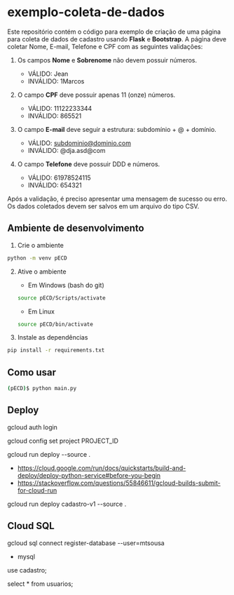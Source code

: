# exemplo-coleta-de-dados

Este repositório contém o código para exemplo de criação de uma página para coleta de dados de cadastro usando **Flask** e **Bootstrap**. A página deve coletar Nome, E-mail, Telefone e CPF com as seguintes validações:

1. Os campos **Nome** e **Sobrenome** não devem possuir números.
    - VÁLIDO: Jean
    - INVÁLIDO: 1Marcos
	
2. O campo **CPF** deve possuir apenas 11 (onze) números.
    - VÁLIDO: 11122233344
    - INVÁLIDO: 865521

3. O campo **E-mail** deve seguir a estrutura: subdomínio + @ + domínio.
    - VÁLIDO: subdominio@dominio.com
    - INVÁLIDO: @dja.asd@com

4. O campo **Telefone** deve possuir DDD e números.
    - VÁLIDO: 61978524115
    - INVÁLIDO: 654321

Após a validação, é preciso apresentar uma mensagem de sucesso ou erro. Os dados coletados devem ser salvos em um arquivo do tipo CSV.

## Ambiente de desenvolvimento

1. Crie o ambiente

```bash
python -m venv pECD
```

2. Ative o ambiente

    - Em Windows (bash do git)
    ```bash
    source pECD/Scripts/activate
    ```
    
    - Em Linux
    ```bash
    source pECD/bin/activate
    ```

3. Instale as dependências

```bash
pip install -r requirements.txt
```

## Como usar

```bash
(pECD)$ python main.py 
```

## Deploy

gcloud auth login

gcloud config set project PROJECT_ID

gcloud run deploy --source .

- https://cloud.google.com/run/docs/quickstarts/build-and-deploy/deploy-python-service#before-you-begin
- https://stackoverflow.com/questions/55846611/gcloud-builds-submit-for-cloud-run

gcloud run deploy cadastro-v1 --source .

## Cloud SQL

gcloud sql connect register-database --user=mtsousa

- mysql

use cadastro;

select * from usuarios;
